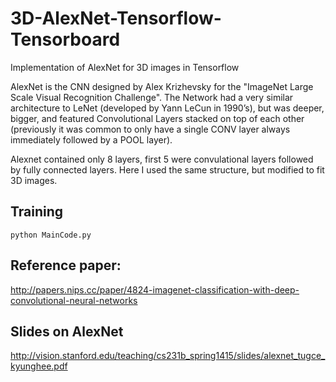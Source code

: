 # 3D-AlexNet-Tensorflow-Tensorboard
Implementation of AlexNet for 3D images in Tensorflow

AlexNet is the CNN designed by Alex Krizhevsky for the "ImageNet Large Scale Visual Recognition Challenge". The Network had a very similar architecture to LeNet (developed by Yann LeCun in 1990’s), but was deeper, bigger, and featured Convolutional Layers stacked on top of each other (previously it was common to only have a single CONV layer always immediately followed by a POOL layer).

Alexnet contained only 8 layers, first 5 were convulational layers followed by fully connected layers. Here I used the same structure, but modified to fit 3D images.

## Training 
```
python MainCode.py 
```

## Reference paper: 
http://papers.nips.cc/paper/4824-imagenet-classification-with-deep-convolutional-neural-networks

## Slides on AlexNet
http://vision.stanford.edu/teaching/cs231b_spring1415/slides/alexnet_tugce_kyunghee.pdf
